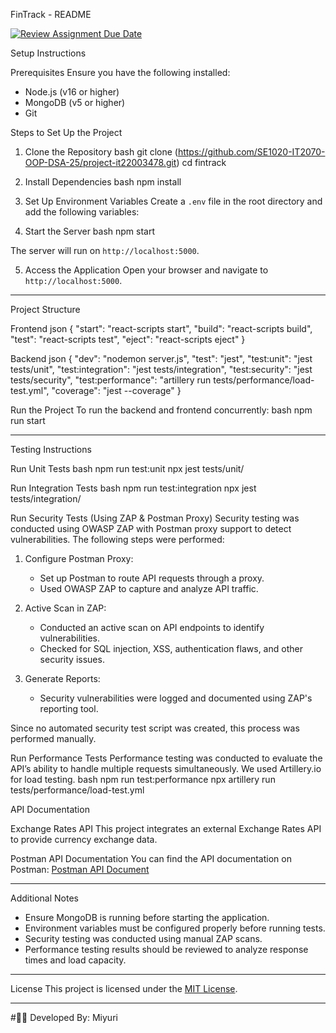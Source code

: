 FinTrack - README

[![Review Assignment Due Date](https://classroom.github.com/assets/deadline-readme-button-22041afd0340ce965d47ae6ef1cefeee28c7c493a6346c4f15d667ab976d596c.svg)](https://classroom.github.com/a/xIbq4TFL)

Setup Instructions

Prerequisites
Ensure you have the following installed:
- Node.js (v16 or higher)
- MongoDB (v5 or higher)
- Git

Steps to Set Up the Project

1. Clone the Repository
bash
git clone (https://github.com/SE1020-IT2070-OOP-DSA-25/project-it22003478.git)
cd fintrack


2. Install Dependencies
bash
npm install


3. Set Up Environment Variables
Create a `.env` file in the root directory and add the following variables:



4. Start the Server
bash
npm start

The server will run on `http://localhost:5000`.

5. Access the Application
Open your browser and navigate to `http://localhost:5000`.

---

Project Structure

Frontend
json
{
    "start": "react-scripts start",
    "build": "react-scripts build",
    "test": "react-scripts test",
    "eject": "react-scripts eject"
}


Backend
json
{
    "dev": "nodemon server.js",
    "test": "jest",
    "test:unit": "jest tests/unit",
    "test:integration": "jest tests/integration",
    "test:security": "jest tests/security",
    "test:performance": "artillery run tests/performance/load-test.yml",
    "coverage": "jest --coverage"
}


Run the Project
To run the backend and frontend concurrently:
bash
npm run start


---

Testing Instructions

Run Unit Tests
bash
npm run test:unit
npx jest tests/unit/


Run Integration Tests
bash
npm run test:integration
npx jest tests/integration/


Run Security Tests (Using ZAP & Postman Proxy)
Security testing was conducted using OWASP ZAP with Postman proxy support to detect vulnerabilities. The following steps were performed:

1. Configure Postman Proxy: 
   - Set up Postman to route API requests through a proxy.
   - Used OWASP ZAP to capture and analyze API traffic.

2. Active Scan in ZAP:
   - Conducted an active scan on API endpoints to identify vulnerabilities.
   - Checked for SQL injection, XSS, authentication flaws, and other security issues.

3. Generate Reports:
   - Security vulnerabilities were logged and documented using ZAP's reporting tool.

Since no automated security test script was created, this process was performed manually.

Run Performance Tests
Performance testing was conducted to evaluate the API’s ability to handle multiple requests simultaneously.
We used Artillery.io for load testing.
bash
npm run test:performance
npx artillery run tests/performance/load-test.yml




API Documentation

Exchange Rates API
This project integrates an external Exchange Rates API to provide currency exchange data.

Postman API Documentation
You can find the API documentation on Postman:
[Postman API Document](https://documenter.getpostman.com/view/34096659/2sAYk7SPSE)

---

Additional Notes
- Ensure MongoDB is running before starting the application.
- Environment variables must be configured properly before running tests.
- Security testing was conducted using manual ZAP scans.
- Performance testing results should be reviewed to analyze response times and load capacity.

---

License
This project is licensed under the [MIT License](LICENSE).

---

#👩‍💻 Developed By: Miyuri

